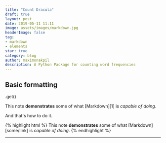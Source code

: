 ```yaml
---
title: "Count Dracula"
draft: true
layout: post
date: 2019-05-11 11:11
image: assets/images/markdown.jpg
headerImage: false
tag:
- markdown
- elements
star: true
category: blog
author: maximonakpil
description: A Python Package for counting word frequencies
---
```


## Basic formatting

.get()


This note **demonstrates** some of what [Markdown][1] is *capable of doing*.

And that's how to do it.

{% highlight html %}
This note **demonstrates** some of what [Markdown][some/link] is *capable of doing*.
{% endhighlight %}

---
